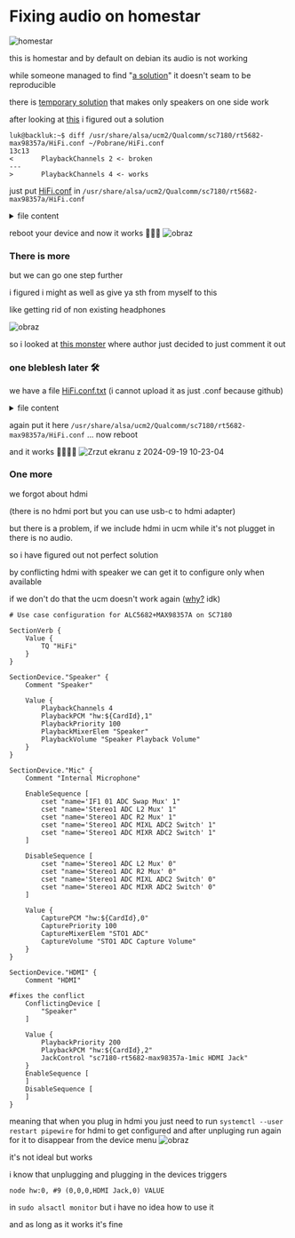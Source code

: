 # Fixing audio on homestar

![homestar](./homestar.jpeg)

this is homestar and by default on debian its audio is not working

while someone managed to find "[a solution](https://github.com/hexdump0815/imagebuilder/issues/44#issuecomment-1913130004)" it doesn't seam to be reproducible

there is [temporary solution](https://github.com/hexdump0815/imagebuilder/issues/68#issuecomment-2186001368) that makes only speakers on one side work

after looking at [this](https://gitlab.com/postmarketOS/pmaports/-/issues/2510#note_1813888035) i figured out a solution

```
luk@backluk:~$ diff /usr/share/alsa/ucm2/Qualcomm/sc7180/rt5682-max98357a/HiFi.conf ~/Pobrane/HiFi.conf 
13c13
< 		PlaybackChannels 2 <- broken
---
> 		PlaybackChannels 4 <- works
```
just put [HiFi.conf](https://gitlab.com/-/project/8065375/uploads/ac23613adaf88501e0906a032d2f4b82/HiFi.conf) in ```/usr/share/alsa/ucm2/Qualcomm/sc7180/rt5682-max98357a/HiFi.conf```
<details>
<summary>file content</summary>

```
# Use case configuration for ALC5682+MAX98357A on SC7180

SectionVerb {
	Value {
		TQ "HiFi"
	}
}

SectionDevice."Speaker" {
	Comment "Speaker"

	Value {
		PlaybackChannels 4
		PlaybackPCM "hw:${CardId},1"
		PlaybackPriority 100
		PlaybackMixerElem "Speaker"
		PlaybackVolume "Speaker Playback Volume"
	}
}

SectionDevice."Headphones" {
	Comment "Headphones"

	EnableSequence [
		cset "name='HPOL Playback Switch' 1"
		cset "name='HPOR Playback Switch' 1"
		cset "name='Stereo1 DAC MIXL DAC L1 Switch' 1"
		cset "name='Stereo1 DAC MIXR DAC R1 Switch' 1"
	]

	DisableSequence [
		cset "name='HPOL Playback Switch' 0"
		cset "name='HPOR Playback Switch' 0"
		cset "name='Stereo1 DAC MIXL DAC L1 Switch' 0"
		cset "name='Stereo1 DAC MIXR DAC R1 Switch' 0"
	]

	Value {
		PlaybackPCM "hw:${CardId},0"
		PlaybackPriority 200
		PlaybackMasterElem "DAC1"
		PlaybackMixerElem "Headphone"
		PlaybackVolume "Headphone Playback Volume"
	}
}

SectionDevice."Mic" {
	Comment "Internal Microphone"

	ConflictingDevice [
		"Headset"
	]

	EnableSequence [
		cset "name='IF1 01 ADC Swap Mux' 1"
		cset "name='Stereo1 ADC L2 Mux' 1"
		cset "name='Stereo1 ADC R2 Mux' 1"
		cset "name='Stereo1 ADC MIXL ADC2 Switch' 1"
		cset "name='Stereo1 ADC MIXR ADC2 Switch' 1"
	]

	DisableSequence [
		cset "name='Stereo1 ADC L2 Mux' 0"
		cset "name='Stereo1 ADC R2 Mux' 0"
		cset "name='Stereo1 ADC MIXL ADC2 Switch' 0"
		cset "name='Stereo1 ADC MIXR ADC2 Switch' 0"
	]

	Value {
		CapturePCM "hw:${CardId},0"
		CapturePriority 100
		CaptureMixerElem "STO1 ADC"
		CaptureVolume "STO1 ADC Capture Volume"
	}
}

SectionDevice."Headset" {
	Comment "Headset Microphone"

	EnableSequence [
		cset "name='IF1 01 ADC Swap Mux' 2"
		cset "name='Stereo1 ADC L1 Mux' 1"
		cset "name='Stereo1 ADC R1 Mux' 1"
		cset "name='Stereo1 ADC MIXL ADC1 Switch' 1"
		cset "name='Stereo1 ADC MIXR ADC1 Switch' 1"
	]

	DisableSequence [
		cset "name='Stereo1 ADC L1 Mux' 0"
		cset "name='Stereo1 ADC R1 Mux' 0"
		cset "name='Stereo1 ADC MIXL ADC1 Switch' 0"
		cset "name='Stereo1 ADC MIXR ADC1 Switch' 0"
	]

	Value {
		CapturePCM "hw:${CardId},0"
		CapturePriority 200
		CaptureMixerElem "STO1 ADC"
		CaptureVolume "STO1 ADC Capture Volume"
	}
}
```
</details>

reboot your device and now it works 🥳🥳🥳
![obraz](./working.png)

### There is more

but we can go one step further

i figured i might as well as give ya sth from myself to this 

like getting rid of non existing headphones

![obraz](./headp.png)

so i looked at [this monster](https://github.com/hexdump0815/imagebuilder/blob/main/systems/chromebook_trogdor/extra-files/usr/share/alsa/ucm2/SC7180/HiFi.conf) where author just decided to just comment it out

### one bleblesh later 🛠️

we have a file [HiFi.conf.txt](https://github.com/user-attachments/files/17055968/HiFi.conf.txt) (i cannot upload it as just .conf because github)
<details>
<summary>file content</summary>

```
# Use case configuration for ALC5682+MAX98357A on SC7180

SectionVerb {
	Value {
		TQ "HiFi"
	}
}

SectionDevice."Speaker" {
	Comment "Speaker"

	Value {
		PlaybackChannels 4
		PlaybackPCM "hw:${CardId},1"
		PlaybackPriority 100
		PlaybackMixerElem "Speaker"
		PlaybackVolume "Speaker Playback Volume"
	}
}

#SectionDevice."Headphones" {
#	Comment "Headphones"
#
#	EnableSequence [
#		cset "name='HPOL Playback Switch' 1"
#		cset "name='HPOR Playback Switch' 1"
#		cset "name='Stereo1 DAC MIXL DAC L1 Switch' 1"
#		cset "name='Stereo1 DAC MIXR DAC R1 Switch' 1"
#	]
#
#	DisableSequence [
#		cset "name='HPOL Playback Switch' 0"
#		cset "name='HPOR Playback Switch' 0"
#		cset "name='Stereo1 DAC MIXL DAC L1 Switch' 0"
#		cset "name='Stereo1 DAC MIXR DAC R1 Switch' 0"
#	]
#
#	Value {
#		PlaybackPCM "hw:${CardId},0"
#		PlaybackPriority 200
#		PlaybackMasterElem "DAC1"
#		PlaybackMixerElem "Headphone"
#		PlaybackVolume "Headphone Playback Volume"
#	}
#}

SectionDevice."Mic" {
	Comment "Internal Microphone"

#	ConflictingDevice [
#		"Headset"
#	]

	EnableSequence [
		cset "name='IF1 01 ADC Swap Mux' 1"
		cset "name='Stereo1 ADC L2 Mux' 1"
		cset "name='Stereo1 ADC R2 Mux' 1"
		cset "name='Stereo1 ADC MIXL ADC2 Switch' 1"
		cset "name='Stereo1 ADC MIXR ADC2 Switch' 1"
	]

	DisableSequence [
		cset "name='Stereo1 ADC L2 Mux' 0"
		cset "name='Stereo1 ADC R2 Mux' 0"
		cset "name='Stereo1 ADC MIXL ADC2 Switch' 0"
		cset "name='Stereo1 ADC MIXR ADC2 Switch' 0"
	]

	Value {
		CapturePCM "hw:${CardId},0"
		CapturePriority 100
		CaptureMixerElem "STO1 ADC"
		CaptureVolume "STO1 ADC Capture Volume"
	}
}

#SectionDevice."Headset" {
#	Comment "Headset Microphone"
#
#	EnableSequence [
#		cset "name='IF1 01 ADC Swap Mux' 2"
#		cset "name='Stereo1 ADC L1 Mux' 1"
#		cset "name='Stereo1 ADC R1 Mux' 1"
#		cset "name='Stereo1 ADC MIXL ADC1 Switch' 1"
#		cset "name='Stereo1 ADC MIXR ADC1 Switch' 1"
#	]
#
#	DisableSequence [
#		cset "name='Stereo1 ADC L1 Mux' 0"
#		cset "name='Stereo1 ADC R1 Mux' 0"
#		cset "name='Stereo1 ADC MIXL ADC1 Switch' 0"
#		cset "name='Stereo1 ADC MIXR ADC1 Switch' 0"
#	]
#
#	Value {
#		CapturePCM "hw:${CardId},0"
#		CapturePriority 200
#		CaptureMixerElem "STO1 ADC"
#		CaptureVolume "STO1 ADC Capture Volume"
#	}
#}
```
</details>

again put it here ```/usr/share/alsa/ucm2/Qualcomm/sc7180/rt5682-max98357a/HiFi.conf``` ... now reboot

and it works 🎉🎉🎉🎈
![Zrzut ekranu z 2024-09-19 10-23-04](./works2.png)

### One more

we forgot about hdmi

(there is no hdmi port but you can use usb-c to hdmi adapter)

but there is a problem, if we include hdmi in ucm while it's not plugget in there is no audio.

so i have figured out not perfect solution

by conflicting hdmi with speaker we can get it to configure only when available

if we don't do that the ucm doesn't work again ([why?](https://github.com/alsa-project/alsa-ucm-conf/issues/442#issuecomment-2411665486) idk)
```
# Use case configuration for ALC5682+MAX98357A on SC7180

SectionVerb {
	Value {
		TQ "HiFi"
	}
}

SectionDevice."Speaker" {
	Comment "Speaker"

	Value {
		PlaybackChannels 4
		PlaybackPCM "hw:${CardId},1"
		PlaybackPriority 100
		PlaybackMixerElem "Speaker"
		PlaybackVolume "Speaker Playback Volume"
	}
}

SectionDevice."Mic" {
	Comment "Internal Microphone"

	EnableSequence [
		cset "name='IF1 01 ADC Swap Mux' 1"
		cset "name='Stereo1 ADC L2 Mux' 1"
		cset "name='Stereo1 ADC R2 Mux' 1"
		cset "name='Stereo1 ADC MIXL ADC2 Switch' 1"
		cset "name='Stereo1 ADC MIXR ADC2 Switch' 1"
	]

	DisableSequence [
		cset "name='Stereo1 ADC L2 Mux' 0"
		cset "name='Stereo1 ADC R2 Mux' 0"
		cset "name='Stereo1 ADC MIXL ADC2 Switch' 0"
		cset "name='Stereo1 ADC MIXR ADC2 Switch' 0"
	]

	Value {
		CapturePCM "hw:${CardId},0"
		CapturePriority 100
		CaptureMixerElem "STO1 ADC"
		CaptureVolume "STO1 ADC Capture Volume"
	}
}

SectionDevice."HDMI" {
	Comment "HDMI"

#fixes the conflict
	ConflictingDevice [
		"Speaker"
	]

	Value {
		PlaybackPriority 200
		PlaybackPCM "hw:${CardId},2"
		JackControl "sc7180-rt5682-max98357a-1mic HDMI Jack"
	}
	EnableSequence [
	]
	DisableSequence [
	]
}
```

meaning that when you plug in hdmi you just need to run ```systemctl --user restart pipewire``` for hdmi to get configured
and after unpluging run again for it to disappear from the device menu
![obraz](./hdmi.png)

it's not ideal but works

i know that unplugging and plugging in the devices triggers
```
node hw:0, #9 (0,0,0,HDMI Jack,0) VALUE
```
in ```sudo alsactl monitor``` but i have no idea how to use it

and as long as it works it's fine